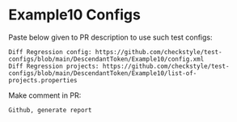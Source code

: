 # Example10 Configs
Paste below given to PR description to use such test configs:
```
Diff Regression config: https://github.com/checkstyle/test-configs/blob/main/DescendantToken/Example10/config.xml
Diff Regression projects: https://github.com/checkstyle/test-configs/blob/main/DescendantToken/Example10/list-of-projects.properties
```
Make comment in PR:
```
Github, generate report
```
